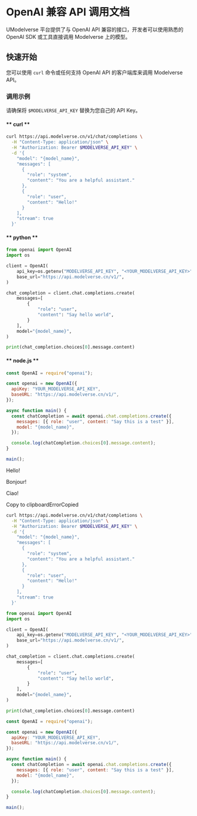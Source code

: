 # OpenAI 兼容 API 调用文档

UModelverse 平台提供了与 OpenAI API 兼容的接口，开发者可以使用熟悉的 OpenAI SDK 或工具直接调用 Modelverse 上的模型。

## 快速开始

您可以使用 `curl` 命令或任何支持 OpenAI API 的客户端库来调用 Modelverse API。

### 调用示例

请确保将 `$MODELVERSE_API_KEY` 替换为您自己的 API Key。


 <!-- tabs:start -->
#### ** curl **
```bash
curl https://api.modelverse.cn/v1/chat/completions \
  -H "Content-Type: application/json" \
  -H "Authorization: Bearer $MODELVERSE_API_KEY" \
  -d '{
    "model": "{model_name}",
    "messages": [
      {
        "role": "system",
        "content": "You are a helpful assistant."
      },
      {
        "role": "user",
        "content": "Hello!"
      }
    ],
    "stream": true
  }'
```
    
#### ** python **
```python
from openai import OpenAI
import os

client = OpenAI(
    api_key=os.getenv("MODELVERSE_API_KEY", "<YOUR_MODELVERSE_API_KEY>"),
    base_url="https://api.modelverse.cn/v1/",
)

chat_completion = client.chat.completions.create(
    messages=[
        {
            "role": "user",
            "content": "Say hello world",
        }
    ],
    model="{model_name}",
)

print(chat_completion.choices[0].message.content)

```
    
#### ** node.js **
```javascript
const OpenAI = require("openai");

const openai = new OpenAI({
  apiKey: "YOUR_MODELVERSE_API_KEY",
  baseURL: "https://api.modelverse.cn/v1/",
});

async function main() {
  const chatCompletion = await openai.chat.completions.create({
    messages: [{ role: "user", content: "Say this is a test" }],
    model: "{model_name}",
  });

  console.log(chatCompletion.choices[0].message.content);
}

main();
```
<!-- tabs:end -->



<!-- tabs:start -->

<!-- tab:English -->

Hello!

<!-- tab:French -->

Bonjour!

<!-- tab:Italian -->

Ciao!

<!-- tabs:end -->
Copy to clipboardErrorCopied


<tabs>
<tab name="curl">

```bash
curl https://api.modelverse.cn/v1/chat/completions \
  -H "Content-Type: application/json" \
  -H "Authorization: Bearer $MODELVERSE_API_KEY" \
  -d '{
    "model": "{model_name}",
    "messages": [
      {
        "role": "system",
        "content": "You are a helpful assistant."
      },
      {
        "role": "user",
        "content": "Hello!"
      }
    ],
    "stream": true
  }'
```

</tab>
<tab name="python">

```python
from openai import OpenAI
import os

client = OpenAI(
    api_key=os.getenv("MODELVERSE_API_KEY", "<YOUR_MODELVERSE_API_KEY>"),
    base_url="https://api.modelverse.cn/v1/",
)

chat_completion = client.chat.completions.create(
    messages=[
        {
            "role": "user",
            "content": "Say hello world",
        }
    ],
    model="{model_name}",
)

print(chat_completion.choices[0].message.content)

```

</tab>
<tab name="node.js">

```javascript
const OpenAI = require("openai");

const openai = new OpenAI({
  apiKey: "YOUR_MODELVERSE_API_KEY",
  baseURL: "https://api.modelverse.cn/v1/",
});

async function main() {
  const chatCompletion = await openai.chat.completions.create({
    messages: [{ role: "user", content: "Say this is a test" }],
    model: "{model_name}",
  });

  console.log(chatCompletion.choices[0].message.content);
}

main();
```

</tab>
</tabs>

